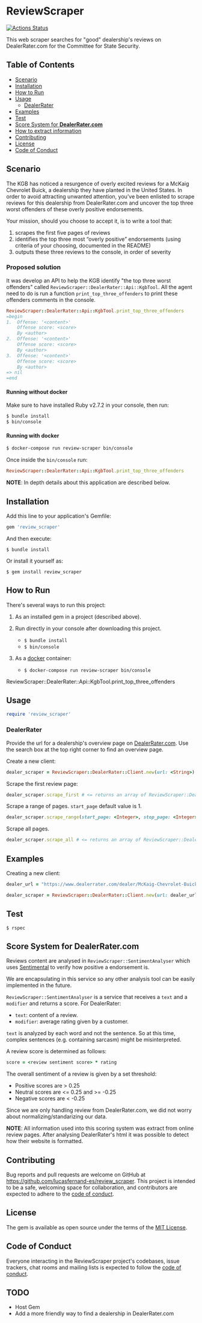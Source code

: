# ReviewScraper

[![Actions Status](https://github.com/lucasfernand-es/Review-Scraper/workflows/build/badge.svg)](https://github.com/lucasfernand-es/Review-Scraper/actions)

This web scraper searches for "good" dealership's reviews on DealerRater.com for the Committee for State Security.

## Table of Contents
  - [Scenario](#scenario)
  - [Installation](#installation)
  - [How to Run](#how-to-run)
  - [Usage](#usage)
    - [DealerRater](#dealerrater)
  - [Examples](#examples)
  - [Test](#test)
  - [Score System for **DealerRater.com**](#score-system-for-dealerratercom)
  - [How to extract information](#how-to-extract-information)
  - [Contributing](#contributing)
  - [License](#license)
  - [Code of Conduct](#code-of-conduct)


## Scenario

The KGB has noticed a resurgence of overly excited reviews for a McKaig Chevrolet Buick, a dealership they have planted in the United States. In order to avoid attracting unwanted attention, you’ve been enlisted to scrape reviews for this dealership from DealerRater.com and uncover the top three worst offenders of these overly positive endorsements.

Your mission, should you choose to accept it, is to write a tool that:

1. scrapes the first five pages of reviews
2. identifies the top three most “overly positive” endorsements (using criteria of your choosing, documented in the README)
3. outputs these three reviews to the console, in order of severity

### Proposed solution

It was develop an API to help the KGB identify "the top three worst offenders" called `ReviewScraper::DealerRater::Api::KgbTool`. All the agent need to do is run a function `print_top_three_offenders` to print these offenders comments in the console.

```ruby
ReviewScraper::DealerRater::Api::KgbTool.print_top_three_offenders
=begin
1.  Offense: '<content>'
    Offense score: <score>
    By <author>
2.  Offense: '<content>'
    Offense score: <score>
    By <author>
3.  Offense: '<content>'
    Offense score: <score>
    By <author>
=> nil
=end

```

#### Running without docker

Make sure to have installed Ruby v2.7.2 in your console, then run:
```bash
$ bundle install
$ bin/console
```

#### Running with docker

```bash
$ docker-compose run review-scraper bin/console
```

Once inside the `bin/console` run:
```ruby
ReviewScraper::DealerRater::Api::KgbTool.print_top_three_offenders
```

**NOTE**: In depth details about this application are described below.

## Installation

Add this line to your application's Gemfile:

```ruby
gem 'review_scraper'
```

And then execute:

`$ bundle install`

Or install it yourself as:

`$ gem install review_scraper`

## How to Run

There's several ways to run this project:

1. As an installed gem in a project (described above).
1. Run directly in your console after downloading this project.
   - `$ bundle install`
   - `$ bin/console`
  
2. As a [docker](https://www.docker.com/) container:
   - `$ docker-compose run review-scraper bin/console`


ReviewScraper::DealerRater::Api::KgbTool.print_top_three_offenders


## Usage

```ruby
require 'review_scraper'
```

### DealerRater

Provide the url for a dealership's overview page on [DealerRater.com](https://www.dealerrater.com/). Use the search box at the top right corner to find an overview page.


Create a new client:
```ruby
dealer_scraper = ReviewScraper::DealerRater::Client.new(url: <String>)
```

Scrape the first review page:
```ruby
dealer_scraper.scrape_first # <= returns an array of ReviewScraper::DealerRater::Review
```

Scrape a range of pages. `start_page` default value is 1.
```ruby
dealer_scraper.scrape_range(start_page: <Integer>, stop_page: <Integer>) # <= returns an array of ReviewScraper::DealerRater::Review
```

Scrape all pages. 
```ruby
dealer_scraper.scrape_all # <= returns an array of ReviewScraper::DealerRater::Review
```


## Examples

Creating a new client:
```ruby
dealer_url = "https://www.dealerrater.com/dealer/McKaig-Chevrolet-Buick-A-Dealer-For-The-People-review-23685/"

dealer_scraper = ReviewScraper::DealerRater::Client.new(url: dealer_url)
```

## Test

`$ rspec`

## Score System for **DealerRater.com**

Reviews content are analysed in  `ReviewScraper::SentimentAnalyser` which uses [Sentimental](https://github.com/7compass/sentimental) to verify how positive a endorsement is.

We are encapsulating in this service so any other analysis tool can be easily implemented in the future.

`ReviewScraper::SentimentAnalyser` is a service that receives a `text` and a `modifier` and returns a score. For DealerRater:
- `text`: content of a review.
- `modifier`: average rating given by a customer.

`text` is analyzed by each word and not the sentence. So at this time, complex sentences (e.g. containing sarcasm) might be misinterpreted.

A review score is determined as follows:
```ruby
score = <review sentiment score> * rating
```

The overall sentiment of a review is given by a set threshold:

- Positive scores are > 0.25
- Neutral scores are <= 0.25 and >= -0.25
- Negative scores are < -0.25

Since we are only handling review from DealerRater.com, we did not worry about normalizing/standarizing our data.


**NOTE**: All information used into this scoring system was extract from online review pages. After analysing DealerRater's html it was possible to detect how their website is formatted.


## Contributing

Bug reports and pull requests are welcome on GitHub at https://github.com/lucasfernand-es/review_scraper. This project is intended to be a safe, welcoming space for collaboration, and contributors are expected to adhere to the [code of conduct](https://github.com/lucasfernand-es/review_scraper/blob/master/CODE_OF_CONDUCT.md).


## License

The gem is available as open source under the terms of the [MIT License](https://opensource.org/licenses/MIT).

## Code of Conduct

Everyone interacting in the ReviewScraper project's codebases, issue trackers, chat rooms and mailing lists is expected to follow the [code of conduct](https://github.com/[USERNAME]/review_scraper/blob/master/CODE_OF_CONDUCT.md).


## TODO

- Host Gem
- Add a more friendly way to find a dealership in DealerRater.com 
